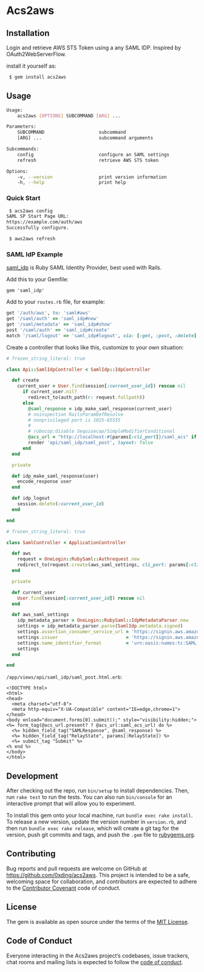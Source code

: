 # Acs2aws



## Installation
Login and retrieve AWS STS Token using a any SAML IDP. Inspired by OAuth2WebServerFlow.

 install it yourself as:
```bash
 $ gem install acs2aws
```

## Usage

```bash
Usage:
    acs2aws [OPTIONS] SUBCOMMAND [ARG] ...

Parameters:
    SUBCOMMAND                    subcommand
    [ARG] ...                     subcommand arguments

Subcommands:
    config                        configure an SAML settings
    refresh                       retrieve AWS STS token

Options:
    -v, --version                 print version information
    -h, --help                    print help
```

### Quick Start

```bash
 $ acs2aws config
SAML SP Start Page URL:
https://example.com/auth/aws
Successfully configure.

 $ aws2aws refresh
```

### SAML IdP Example

[saml_idp](https://github.com/saml-idp/saml_idp) is Ruby SAML Identity Provider, best used with Rails.


Add this to your Gemfile:

```
gem 'saml_idp'
```

Add to your `routes.rb` file, for example:

```ruby
get '/auth/aws', to: 'saml#aws'
get '/saml/auth' => 'saml_idp#new'
get '/saml/metadata' => 'saml_idp#show'
post '/saml/auth' => 'saml_idp#create'
match '/saml/logout' => 'saml_idp#logout', via: [:get, :post, :delete]
```

Create a controller that looks like this, customize to your own situation:

```ruby
# frozen_string_literal: true

class Api::SamlIdpController < SamlIdp::IdpController

  def create
    current_user = User.find(session[:current_user_id]) rescue nil
      if current_user.nil?
        redirect_to(auth_path(r: request.fullpath))
      else
        @saml_response = idp_make_saml_response(current_user)
        # noinspection RailsParamDefResolve
        # nonprivileged port is 1025-65535
        #
        # rubocop:disable Sequioacap/SimpleModifierConditional
        @acs_url = "http://localhost:#{params[:cli_port]}/saml_acs" if params[:cli_port].present? && params[:cli_port]&.to_i&.between?(1025, 65535)
        render 'api/saml_idp/saml_post', layout: false
      end
  end

  private

  def idp_make_saml_response(user)
    encode_response user
  end

  def idp_logout
    session.delete(:current_user_id)
  end

end
```

```ruby
# frozen_string_literal: true

class SamlController < ApplicationController

  def aws
    request = OneLogin::RubySaml::Authrequest.new
    redirect_to(request.create(aws_saml_settings, cli_port: params[:cli_port]))
  end

  private

  def current_user
    User.find(session[:current_user_id]) rescue nil
  end

  def aws_saml_settings
    idp_metadata_parser = OneLogin::RubySaml::IdpMetadataParser.new
    settings = idp_metadata_parser.parse(SamlIdp.metadata.signed)
    settings.assertion_consumer_service_url = 'https://signin.aws.amazon.com/saml'
    settings.issuer                         = 'https://signin.aws.amazon.com/static/saml-metadata.xml'
    settings.name_identifier_format         = 'urn:oasis:names:tc:SAML:2.0:attrname-format:basic'
    settings
  end

end

```

`/app/views/api/saml_idp/saml_post.html.erb`:
```erb
<!DOCTYPE html>
<html>
<head>
  <meta charset="utf-8">
  <meta http-equiv="X-UA-Compatible" content="IE=edge,chrome=1">
</head>
<body onload="document.forms[0].submit();" style="visibility:hidden;">
<%= form_tag(@acs_url.present? ? @acs_url:saml_acs_url) do %>
  <%= hidden_field_tag("SAMLResponse", @saml_response) %>
  <%= hidden_field_tag("RelayState", params[:RelayState]) %>
  <%= submit_tag "Submit" %>
<% end %>
</body>
</html>
```



## Development

After checking out the repo, run `bin/setup` to install dependencies. Then, run `rake test` to run the tests. You can also run `bin/console` for an interactive prompt that will allow you to experiment.

To install this gem onto your local machine, run `bundle exec rake install`. To release a new version, update the version number in `version.rb`, and then run `bundle exec rake release`, which will create a git tag for the version, push git commits and tags, and push the `.gem` file to [rubygems.org](https://rubygems.org).

## Contributing

Bug reports and pull requests are welcome on GitHub at https://github.com/0xding/acs2aws. This project is intended to be a safe, welcoming space for collaboration, and contributors are expected to adhere to the [Contributor Covenant](http://contributor-covenant.org) code of conduct.

## License

The gem is available as open source under the terms of the [MIT License](https://opensource.org/licenses/MIT).

## Code of Conduct

Everyone interacting in the Acs2aws project’s codebases, issue trackers, chat rooms and mailing lists is expected to follow the [code of conduct](https://github.com/0xding/acs2aws/blob/master/CODE_OF_CONDUCT.md).
